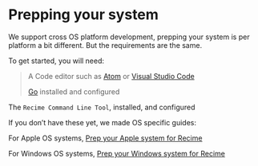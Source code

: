 # Prepping your system

We support cross OS platform development, prepping your system is per platform a bit different. But the requirements are the same.

To get started, you will need:

> A Code editor such as [Atom](https://atom.io/) or [Visual Studio Code](http://code.visualstudio.com/)
> 
> [Go](https://golang.org/) installed and configured

The `Recime Command Line Tool`, installed, and configured

If you don’t have these yet, we made OS specific guides:

For Apple OS systems, [Prep your Apple system for Recime](/macos.md)

For Windows OS systems, [Prep your Windows system for Recime](/windows.md)



